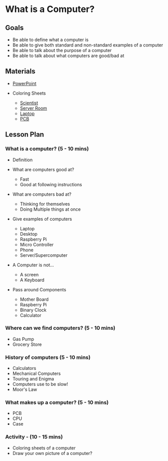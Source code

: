 # What is a Computer?

## Goals

* Be able to define what a computer is
* Be able to give both standard and non-standard examples of a computer
* Be able to talk about the purpose of a computer
* Be able to talk about what computers are good/bad at

## Materials

* [PowerPoint](https://docs.google.com/presentation/d/1_3aw8DpOUFEK-4vS20a07M-AX_aPeEDW-9y9JYE4cK8/edit?usp=sharing)

* Coloring Sheets
  * [Scientist](https://www.midjourney.com/app/jobs/db876e84-7e17-4f94-b141-ed278734cc36/)
  * [Server Room](https://www.midjourney.com/app/jobs/6ce7be23-2df3-4460-8464-ac618cc44041/)
  * [Laptop](https://www.midjourney.com/app/jobs/beedd0b1-27da-4e57-9990-7ffa47cc928e/)
  * [PCB](https://www.midjourney.com/app/jobs/eec0eee6-af2c-4d0a-ada9-1b38361a5b66/)

## Lesson Plan

### What is a computer? (5 - 10 mins)

* Definition

* What are computers good at?
  * Fast
  * Good at following instructions

* What are computers bad at?
  * Thinking for themselves
  * Doing Multiple things at once

* Give examples of computers
  * Laptop
  * Desktop
  * Raspberry Pi 
  * Micro Controller
  * Phone
  * Server/Supercomputer

* A Computer is not...
  * A screen
  * A Keyboard

* Pass around Components
  * Mother Board
  * Raspberry Pi
  * Binary Clock
  * Calculator

### Where can we find computers? (5 - 10 mins)

* Gas Pump
* Grocery Store

### History of computers (5 - 10 mins)

* Calculators
* Mechanical Computers
* Touring and Enigma
* Computers use to be slow!
* Moor's Law

### What makes up a computer? (5 - 10 mins)

* PCB 
* CPU
* Case


### Activity - (10 - 15 mins)

* Coloring sheets of a computer
* Draw your own picture of a computer?

